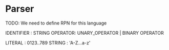# Parser

TODO: We need to define RPN for this language


IDENTIFIER : STRING
OPERATOR: UNARY_OPERATOR | BINARY OPERATOR


LITERAL : 0123..789
STRING : 'A-Z...a-z'

